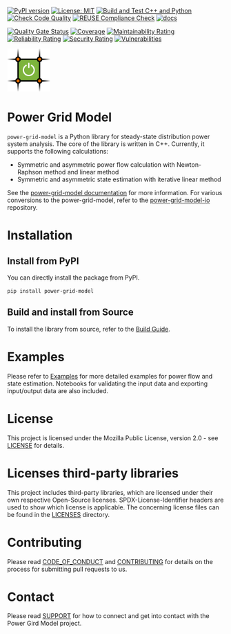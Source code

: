 <!--
SPDX-FileCopyrightText: 2022 Contributors to the Power Grid Model project <dynamic.grid.calculation@alliander.com>

SPDX-License-Identifier: MPL-2.0
-->
[![PyPI version](https://badge.fury.io/py/power-grid-model.svg)](https://badge.fury.io/py/power-grid-model)
[![License: MIT](https://img.shields.io/badge/License-MPL2.0-informational.svg)](https://github.com/alliander-opensource/power-grid-model/blob/main/LICENSE)
[![Build and Test C++ and Python](https://github.com/alliander-opensource/power-grid-model/actions/workflows/main.yml/badge.svg)](https://github.com/alliander-opensource/power-grid-model/actions/workflows/main.yml)
[![Check Code Quality](https://github.com/alliander-opensource/power-grid-model/actions/workflows/check-code-quality.yml/badge.svg)](https://github.com/alliander-opensource/power-grid-model/actions/workflows/check-code-quality.yml)
[![REUSE Compliance Check](https://github.com/alliander-opensource/power-grid-model/actions/workflows/reuse-compliance.yml/badge.svg)](https://github.com/alliander-opensource/power-grid-model/actions/workflows/reuse-compliance.yml)
[![docs](https://readthedocs.org/projects/power-grid-model/badge/)](https://power-grid-model.readthedocs.io/en/stable/)

[![Quality Gate Status](https://sonarcloud.io/api/project_badges/measure?project=alliander-opensource_power-grid-model&metric=alert_status)](https://sonarcloud.io/summary/new_code?id=alliander-opensource_power-grid-model)
[![Coverage](https://sonarcloud.io/api/project_badges/measure?project=alliander-opensource_power-grid-model&metric=coverage)](https://sonarcloud.io/summary/new_code?id=alliander-opensource_power-grid-model)
[![Maintainability Rating](https://sonarcloud.io/api/project_badges/measure?project=alliander-opensource_power-grid-model&metric=sqale_rating)](https://sonarcloud.io/summary/new_code?id=alliander-opensource_power-grid-model)
[![Reliability Rating](https://sonarcloud.io/api/project_badges/measure?project=alliander-opensource_power-grid-model&metric=reliability_rating)](https://sonarcloud.io/summary/new_code?id=alliander-opensource_power-grid-model)
[![Security Rating](https://sonarcloud.io/api/project_badges/measure?project=alliander-opensource_power-grid-model&metric=security_rating)](https://sonarcloud.io/summary/new_code?id=alliander-opensource_power-grid-model)
[![Vulnerabilities](https://sonarcloud.io/api/project_badges/measure?project=alliander-opensource_power-grid-model&metric=vulnerabilities)](https://sonarcloud.io/summary/new_code?id=alliander-opensource_power-grid-model)

<img src="docs\images\pgm-logo-color.svg" alt="Power Grid Model logo" width="100"/>

# Power Grid Model

`power-grid-model` is a Python library for steady-state distribution power system analysis.
The core of the library is written in C++.
Currently, it supports the following calculations:

* Symmetric and asymmetric power flow calculation with Newton-Raphson method and linear method
* Symmetric and asymmetric state estimation with iterative linear method

See the [power-grid-model documentation](https://power-grid-model.readthedocs.io/en/stable/) for more information.
For various conversions to the power-grid-model, refer to the [power-grid-model-io](https://github.com/alliander-opensource/power-grid-model-io) repository.

# Installation

## Install from PyPI

You can directly install the package from PyPI.

```
pip install power-grid-model
```

## Build and install from Source

To install the library from source, refer to the [Build Guide](docs/build-guide.md).

# Examples

Please refer to [Examples](docs/examples) for more detailed examples for power flow and state estimation. 
Notebooks for validating the input data and exporting input/output data are also included.

# License
This project is licensed under the Mozilla Public License, version 2.0 - see [LICENSE](LICENSE) for details.

# Licenses third-party libraries
This project includes third-party libraries, 
which are licensed under their own respective Open-Source licenses.
SPDX-License-Identifier headers are used to show which license is applicable. 
The concerning license files can be found in the [LICENSES](LICENSES) directory.

# Contributing
Please read [CODE_OF_CONDUCT](CODE_OF_CONDUCT.md) and [CONTRIBUTING](CONTRIBUTING.md) for details on the process 
for submitting pull requests to us.

# Contact
Please read [SUPPORT](SUPPORT.md) for how to connect and get into contact with the Power Gird Model project.
